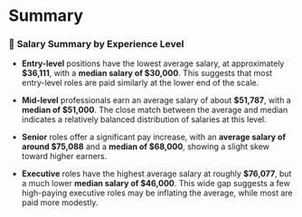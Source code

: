 # Summary

### 💼 **Salary Summary by Experience Level**

* **Entry-level** positions have the lowest average salary, at approximately **\$36,111**, with a **median salary of \$30,000**. This suggests that most entry-level roles are paid similarly at the lower end of the scale.

* **Mid-level** professionals earn an average salary of about **\$51,787**, with a **median of \$51,000**. The close match between the average and median indicates a relatively balanced distribution of salaries at this level.

* **Senior** roles offer a significant pay increase, with an **average salary of around \$75,088** and a **median of \$68,000**, showing a slight skew toward higher earners.

* **Executive** roles have the highest average salary at roughly **\$76,077**, but a much lower **median salary of \$46,000**. This wide gap suggests a few high-paying executive roles may be inflating the average, while most are paid more modestly.


